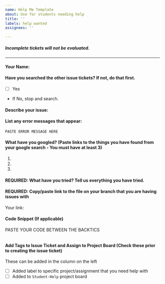 ```yaml
---
name: Help Me Template
about: Use for students needing help
title: ''
labels: help wanted
assignees: ''

---
```


##### _Incomplete tickets will not be evaluated._
---
#### Your Name:

#### Have you searched the other issue tickets? If not, do that first. 
- [ ] Yes
- If No, stop and search.

#### Describe your issue:
>>

#### List any error messages that appear:
```
PASTE ERROR MESSAGE HERE
```

#### What have you googled? (Paste links to the things you have found from your google search - You must have at least 3)
1. 
2. 
3. 

#### REQUIRED: What have you tried? Tell us everything you have tried. 
>>

#### REQUIRED: Copy/paste link to the file on your branch that you are having issues with
Your link: 

#### Code Snippet (If applicable)
PASTE YOUR CODE BETWEEN THE BACKTICS

```

```

#### Add Tags to Issue Ticket and Assign to Project Board (Check these prior to creating the issue ticket)
These can be added in the column on the left
- [ ] Added label to specific project/assignment that you need help with
- [ ] Added to `Student-Help` project board
